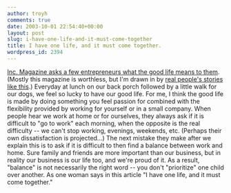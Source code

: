 ```yaml
---
author: troyh
comments: true
date: 2003-10-01 22:54:40+00:00
layout: post
slug: i-have-one-life-and-it-must-come-together
title: I have one life, and it must come together.
wordpress_id: 2394
---
```


[Inc. Magazine asks a few entrepreneurs what the good life means to them](http://www.inc.com/magazine/20031001/thegoodlife1.html).  (Mostly this magazine is worthless, but I'm drawn in by [real people's stories like this](http://www.troyandgay.com/archives/2002/12/001144.php#1144).) Everyday at lunch on our back porch followed by a little walk for our dogs, we feel so lucky to have our good life.  For me, I think the good life is made by doing something you feel passion for combined with the flexibility provided by working for yourself or in a small company.  When people hear we work at home or for ourselves, they always ask if it is difficult to "go to work" each morning, when the opposite is the real difficulty -- we can't stop working, evenings, weekends, etc.  (Perhaps their own dissatisfaction is projected...)  The next mistake they make after we explain this is to ask if it is difficult to then find a balance between work and home.  Sure family and friends are more important than our business, but in reality our business is our life too, and we're proud of it.  As a result, "balance" is not necessarily the right word -- you don't "prioritize" one child over another.  As one woman says in this article "I have one life, and it must come together."
